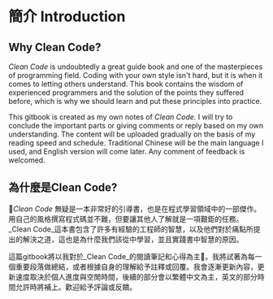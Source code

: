 # 簡介  Introduction

## Why Clean Code?

_Clean Code_ is undoubtedly a great guide book and one of the masterpieces of programming field. Coding with your own style isn't hard, but it is when it comes to letting others understand. This book contains the wisdom of experienced programmers and the solution of the points they suffered before, which is why we should learn and put these principles into practice.

This gitbook is created as my own notes of _Clean Code._ I will try to conclude the important parts or giving comments or reply based on my own understanding. The content will be uploaded gradually on the basis of my reading speed and schedule. Traditional Chinese will be the main language I used, and English version will come later. Any comment of feedback is welcomed.

## 為什麼是Clean Code?

_Clean Code_ 無疑是一本非常好的引導書，也是在程式學習領域中的一部傑作。用自己的風格撰寫程式碼並不難，但要讓其他人了解就是一項艱鉅的任務。_Clean Code_這本書包含了許多有經驗的工程師的智慧，以及他們對於痛點所提出的解決之道，這也是為什麼我們該從中學習，並且實踐書中智慧的原因。

這篇gitbook將以我對於_Clean Code_的閱讀筆記和心得為主。我將試著為每一個重要段落做總結，或者根據自身的理解給予註釋或回覆。我會逐漸更新內容，更新速度取決於個人進度與空閒時間，後續的部分會以繁體中文為主，英文的部分時間允許時將補上。歡迎給予評論或反饋。



